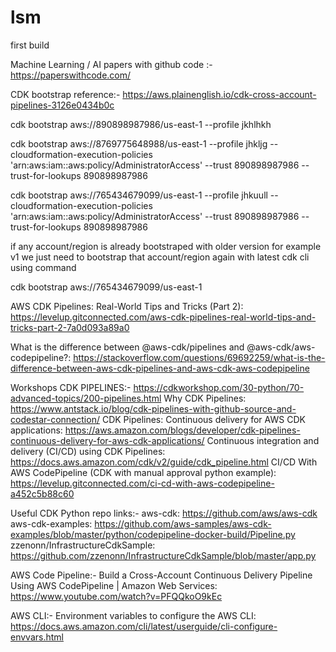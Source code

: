 # lsm
first build

Machine Learning / AI papers with github code :- https://paperswithcode.com/ 

CDK bootstrap reference:- https://aws.plainenglish.io/cdk-cross-account-pipelines-3126e0434b0c

cdk bootstrap aws://890898987986/us-east-1 --profile jkhlhkh

cdk bootstrap aws://8769775648988/us-east-1 --profile jhkljg --cloudformation-execution-policies 'arn:aws:iam::aws:policy/AdministratorAccess' --trust 890898987986 --trust-for-lookups 890898987986


cdk bootstrap aws://765434679099/us-east-1 --profile jhkuull --cloudformation-execution-policies 'arn:aws:iam::aws:policy/AdministratorAccess' --trust 890898987986 --trust-for-lookups 890898987986

if any account/region is already bootstraped with older version for example v1 we just need to bootstrap that account/region again with latest cdk cli using command

cdk bootstrap aws://765434679099/us-east-1

AWS CDK Pipelines: Real-World Tips and Tricks (Part 2): https://levelup.gitconnected.com/aws-cdk-pipelines-real-world-tips-and-tricks-part-2-7a0d093a89a0

What is the difference between @aws-cdk/pipelines and @aws-cdk/aws-codepipeline?: https://stackoverflow.com/questions/69692259/what-is-the-difference-between-aws-cdk-pipelines-and-aws-cdk-aws-codepipeline

Workshops
CDK PIPELINES:- https://cdkworkshop.com/30-python/70-advanced-topics/200-pipelines.html
Why CDK Pipelines: https://www.antstack.io/blog/cdk-pipelines-with-github-source-and-codestar-connection/ 
CDK Pipelines: Continuous delivery for AWS CDK applications: https://aws.amazon.com/blogs/developer/cdk-pipelines-continuous-delivery-for-aws-cdk-applications/
Continuous integration and delivery (CI/CD) using CDK Pipelines: https://docs.aws.amazon.com/cdk/v2/guide/cdk_pipeline.html
CI/CD With AWS CodePipeline (CDK with manual approval python example): https://levelup.gitconnected.com/ci-cd-with-aws-codepipeline-a452c5b88c60 

Useful CDK Python repo links:- 
aws-cdk: https://github.com/aws/aws-cdk
aws-cdk-examples: https://github.com/aws-samples/aws-cdk-examples/blob/master/python/codepipeline-docker-build/Pipeline.py
zzenonn/InfrastructureCdkSample: https://github.com/zzenonn/InfrastructureCdkSample/blob/master/app.py


AWS Code Pipeline:-
Build a Cross-Account Continuous Delivery Pipeline Using AWS CodePipeline | Amazon Web Services: https://www.youtube.com/watch?v=PFQQkoO9kEc

AWS CLI:- 
Environment variables to configure the AWS CLI: https://docs.aws.amazon.com/cli/latest/userguide/cli-configure-envvars.html
